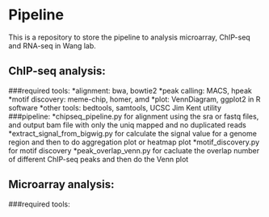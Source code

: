 Pipeline
========

This is a repository to store the pipeline to analysis microarray, ChIP-seq and RNA-seq in Wang lab.
## ChIP-seq analysis:
###required tools:
*alignment: bwa, bowtie2
*peak calling: MACS, hpeak
*motif discovery: meme-chip, homer, amd
*plot: VennDiagram, ggplot2 in R software
*other tools: bedtools, samtools, UCSC Jim Kent utility
###pipeline:
*chipseq_pipeline.py for alignment using the sra or fastq files, and output bam file with only the uniq mapped and no duplicated reads
*extract_signal_from_bigwig.py for calculate the signal value for a genome region and then to do aggregation plot or heatmap plot
*motif_discovery.py for motif discovery
*peak_overlap_venn.py for cacluate the overlap number of different ChIP-seq peaks and then do the Venn plot

## Microarray analysis:
###required tools:


